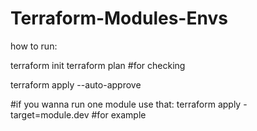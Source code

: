 # Terraform-Modules-Envs

how to run:

terraform init
terraform plan #for checking

terraform apply --auto-approve

#if you wanna run one module use that:
terraform apply -target=module.dev #for example

